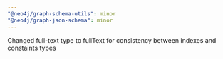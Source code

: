 ```yaml
---
"@neo4j/graph-schema-utils": minor
"@neo4j/graph-json-schema": minor
---
```


Changed full-text type to fullText for consistency between indexes and constaints types
